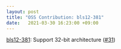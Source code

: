 ```yaml
---
layout: post
title: "OSS Contribution: bls12-381"
date:   2021-03-30 16:23:00 +09:00
---
```


[bls12-381](https://github.com/kilic/bls12-381): Support 32-bit architecture ([#31](https://github.com/kilic/bls12-381/pull/31))
